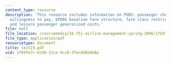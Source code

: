 ```yaml
---
content_type: resource
description: 'This resource includes information on PODS: passenger choice of path/fare,
  willingness to pay, EPODS baseline fare structure, fare class restriction disutilities,
  and leisure passenger generalized costs.'
file: null
file_location: /coursemedia/16-75j-airline-management-spring-2006/1fb9fe7c6c9621ce4cc83fec0d0ebb8a_lect23.pdf
file_type: application/pdf
resourcetype: Document
title: lect23.pdf
uid: 1fb9fe7c-6c96-21ce-4cc8-3fec0d0ebb8a
---
```

